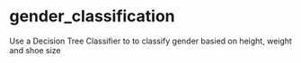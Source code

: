 # gender_classification
Use a Decision Tree Classifier to to classify gender basied on height, weight and shoe size
